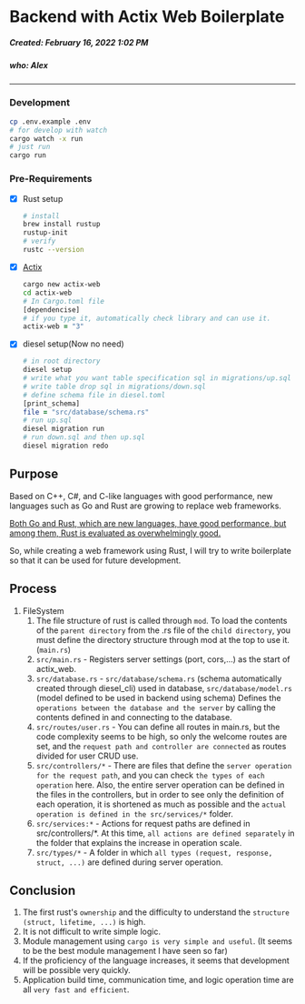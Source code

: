# Backend with Actix Web Boilerplate 
##### Created: February 16, 2022 1:02 PM
##### who: Alex
---
### Development
  ```zsh
  cp .env.example .env
  # for develop with watch
  cargo watch -x run
  # just run
  cargo run
  ```

### Pre-Requirements
- [x] Rust setup
    ```zsh
    # install
    brew install rustup
    rustup-init
    # verify
    rustc --version
    ```

- [x] [Actix](https://actix.rs/)
    
    ```zsh
    cargo new actix-web
    cd actix-web
    # In Cargo.toml file
    [dependencise]
    # if you type it, automatically check library and can use it.
    actix-web = "3"
    ```
- [x] diesel setup(Now no need)
  ```zsh
  # in root directory
  diesel setup
  # write what you want table specification sql in migrations/up.sql
  # write table drop sql in migrations/down.sql
  # define schema file in diesel.toml
  [print_schema]
  file = "src/database/schema.rs"
  # run up.sql
  diesel migration run
  # run down.sql and then up.sql
  diesel migration redo
  ```



## Purpose

Based on C++, C#, and C-like languages ​​with good performance, new languages ​​such as Go and Rust are growing to replace web frameworks.

[Both Go and Rust, which are new languages, have good performance, but among them, Rust is evaluated as overwhelmingly good.](https://benchmarksgame-team.pages.debian.net/benchmarksgame/fastest/rust-go.html)

So, while creating a web framework using Rust, I will try to write boilerplate so that it can be used for future development.

## Process

1. FileSystem
    1. The file structure of rust is called through `mod`. To load the contents of the `parent directory` from the .rs file of the `child directory`, you must define the directory structure through mod at the top to use it.(`main.rs`)
    2. `src/main.rs` - Registers server settings (port, cors,...) as the start of actix_web.
    3. `src/database.rs` - `src/database/schema.rs` (schema automatically created through diesel_cli) used in database, `src/database/model.rs` (model defined to be used in backend using schema) Defines the `operations between the database and the server` by calling the contents defined in and connecting to the database.
    4. `src/routes/user.rs` - You can define all routes in main.rs, but the code complexity seems to be high, so only the welcome routes are set, and the `request path and controller are connected` as routes divided for user CRUD use.
    5. `src/controllers/*` - There are files that define the `server operation for the request path`, and you can check `the types of each operation` here. Also, the entire server operation can be defined in the files in the controllers, but in order to see only the definition of each operation, it is shortened as much as possible and the `actual operation is defined in the src/services/*` folder.
    6. `src/services:*` - Actions for request paths are defined in src/controllers/*. At this time, `all actions are defined separately` in the folder that explains the increase in operation scale.
    7. `src/types/*` - A folder in which `all types (request, response, struct, ...)` are defined during server operation.

## Conclusion

1. The first rust's `ownership` and the difficulty to understand the `structure (struct, lifetime, ...)` is high.
2. It is not difficult to write simple logic.
3. Module management using `cargo is very simple and useful`. (It seems to be the best module management I have seen so far)
4. If the proficiency of the language increases, it seems that development will be possible very quickly.
5. Application build time, communication time, and logic operation time are all `very fast and efficient`.